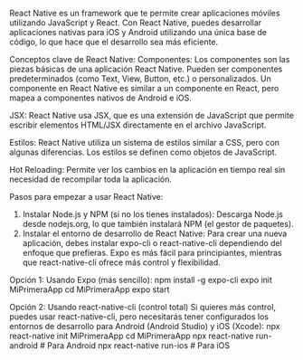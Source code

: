 React Native es un framework que te permite crear aplicaciones móviles utilizando JavaScript y React. Con React Native, puedes desarrollar aplicaciones nativas para iOS y Android utilizando una única base de código, lo que hace que el desarrollo sea más eficiente.

Conceptos clave de React Native:
Componentes:
Los componentes son las piezas básicas de una aplicación React Native. Pueden ser componentes predeterminados (como Text, View, Button, etc.) o personalizados. Un componente en React Native es similar a un componente en React, pero mapea a componentes nativos de Android e iOS.

JSX:
React Native usa JSX, que es una extensión de JavaScript que permite escribir elementos HTML/JSX directamente en el archivo JavaScript.

Estilos:
React Native utiliza un sistema de estilos similar a CSS, pero con algunas diferencias. Los estilos se definen como objetos de JavaScript.

Hot Reloading:
Permite ver los cambios en la aplicación en tiempo real sin necesidad de recompilar toda la aplicación.

Pasos para empezar a usar React Native:
1. Instalar Node.js y NPM (si no los tienes instalados):
Descarga Node.js desde nodejs.org, lo que también instalará NPM (el gestor de paquetes).
2. Instalar el entorno de desarrollo de React Native:
Para crear una nueva aplicación, debes instalar expo-cli o react-native-cli dependiendo del enfoque que prefieras. Expo es más fácil para principiantes, mientras que react-native-cli ofrece más control y flexibilidad.

Opción 1: Usando Expo (más sencillo):
npm install -g expo-cli
expo init MiPrimeraApp
cd MiPrimeraApp
expo start

Opción 2: Usando react-native-cli (control total)
Si quieres más control, puedes usar react-native-cli, pero necesitarás tener configurados los entornos de desarrollo para Android (Android Studio) y iOS (Xcode):
npx react-native init MiPrimeraApp
cd MiPrimeraApp
npx react-native run-android  # Para Android
npx react-native run-ios      # Para iOS


